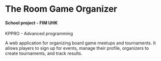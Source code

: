 # The Room Game Organizer

#### School project - FIM UHK
KPPRO - Advanced programming

A web application for organizing board game meetups and tournaments. It allows players to sign up for events, manage their profile, organizers to create tournaments, and track results.
